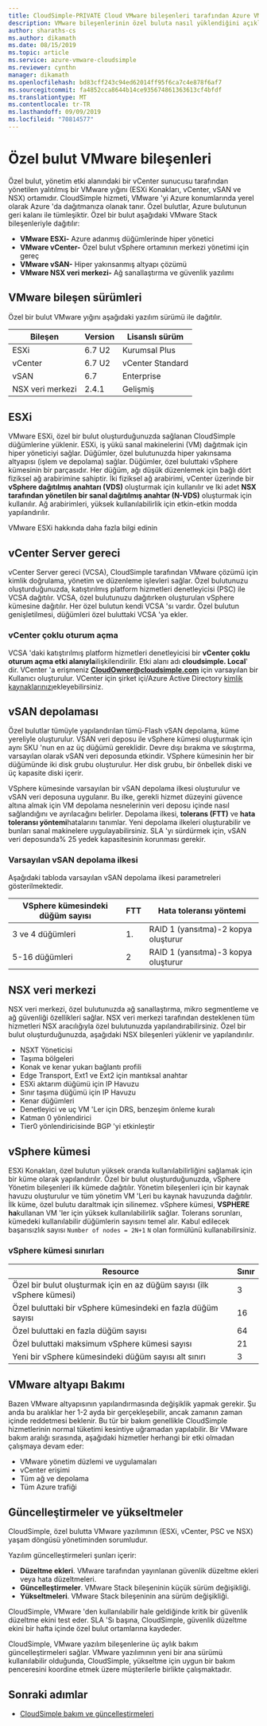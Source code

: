 ```yaml
---
title: CloudSimple-PRIVATE Cloud VMware bileşenleri tarafından Azure VMware çözümü
description: VMware bileşenlerinin özel buluta nasıl yüklendiğini açıklar
author: sharaths-cs
ms.author: dikamath
ms.date: 08/15/2019
ms.topic: article
ms.service: azure-vmware-cloudsimple
ms.reviewer: cynthn
manager: dikamath
ms.openlocfilehash: bd83cff243c94ed62014ff95f6ca7c4e878f6af7
ms.sourcegitcommit: fa4852cca8644b14ce935674861363613cf4bfdf
ms.translationtype: MT
ms.contentlocale: tr-TR
ms.lasthandoff: 09/09/2019
ms.locfileid: "70814577"
---
```

# <a name="private-cloud-vmware-components"></a>Özel bulut VMware bileşenleri

Özel bulut, yönetim etki alanındaki bir vCenter sunucusu tarafından yönetilen yalıtılmış bir VMware yığını (ESXi Konakları, vCenter, vSAN ve NSX) ortamıdır.  CloudSimple hizmeti, VMware 'yi Azure konumlarında yerel olarak Azure 'da dağıtmanıza olanak tanır.  Özel bulutlar, Azure bulutunun geri kalanı ile tümleşiktir.  Özel bir bulut aşağıdaki VMware Stack bileşenleriyle dağıtılır:

* **VMware ESXi-** Azure adanmış düğümlerinde hiper yönetici
* **VMware vCenter-** Özel bulut vSphere ortamının merkezi yönetimi için gereç
* **VMware vSAN-** Hiper yakınsanmış altyapı çözümü
* **VMware NSX veri merkezi-** Ağ sanallaştırma ve güvenlik yazılımı  

## <a name="vmware-component-versions"></a>VMware bileşen sürümleri

Özel bir bulut VMware yığını aşağıdaki yazılım sürümü ile dağıtılır.

| Bileşen | Version | Lisanslı sürüm |
|-----------|---------|------------------|
| ESXi | 6.7 U2 | Kurumsal Plus |
| vCenter | 6.7 U2 | vCenter Standard |
| vSAN | 6.7 | Enterprise |
| NSX veri merkezi | 2.4.1 | Gelişmiş |

## <a name="esxi"></a>ESXi

VMware ESXi, özel bir bulut oluşturduğunuzda sağlanan CloudSimple düğümlerine yüklenir.  ESXi, iş yükü sanal makinelerini (VM) dağıtmak için hiper yöneticiyi sağlar.  Düğümler, özel bulutunuzda hiper yakınsama altyapısı (işlem ve depolama) sağlar.  Düğümler, özel buluttaki vSphere kümesinin bir parçasıdır.  Her düğüm, ağı düşük düzenlemek için bağlı dört fiziksel ağ arabirimine sahiptir.  İki fiziksel ağ arabirimi, vCenter üzerinde bir **vSphere dağıtılmış anahtarı (VDS)** oluşturmak için kullanılır ve Iki adet **NSX tarafından yönetilen bir sanal dağıtılmış anahtar (N-VDS)** oluşturmak için kullanılır.  Ağ arabirimleri, yüksek kullanılabilirlik için etkin-etkin modda yapılandırılır.

VMware ESXi hakkında daha fazla bilgi edinin

## <a name="vcenter-server-appliance"></a>vCenter Server gereci

vCenter Server gereci (VCSA), CloudSimple tarafından VMware çözümü için kimlik doğrulama, yönetim ve düzenleme işlevleri sağlar. Özel bulutunuzu oluşturduğunuzda, katıştırılmış platform hizmetleri denetleyicisi (PSC) ile VCSA dağıtılır.  VCSA, özel bulutunuzu dağıtırken oluşturulan vSphere kümesine dağıtılır.  Her özel bulutun kendi VCSA 'sı vardır.  Özel bulutun genişletilmesi, düğümleri özel buluttaki VCSA 'ya ekler.

### <a name="vcenter-single-sign-on"></a>vCenter çoklu oturum açma

VCSA 'daki katıştırılmış platform hizmetleri denetleyicisi bir **vCenter çoklu oturum açma etki alanıyla**ilişkilendirilir.  Etki alanı adı **cloudsimple. Local**' dir.  VCenter 'a erişmeniz **CloudOwner@cloudsimple.com** için varsayılan bir Kullanıcı oluşturulur.  VCenter için şirket içi/Azure Active Directory [kimlik kaynaklarınızı](set-vcenter-identity.md)ekleyebilirsiniz.

## <a name="vsan-storage"></a>vSAN depolaması

Özel bulutlar tümüyle yapılandırılan tümü-Flash vSAN depolama, küme yereliyle oluşturulur.  VSAN veri deposu ile vSphere kümesi oluşturmak için aynı SKU 'nun en az üç düğümü gereklidir.  Devre dışı bırakma ve sıkıştırma, varsayılan olarak vSAN veri deposunda etkindir.  VSphere kümesinin her bir düğümünde iki disk grubu oluşturulur. Her disk grubu, bir önbellek diski ve üç kapasite diski içerir.

VSphere kümesinde varsayılan bir vSAN depolama ilkesi oluşturulur ve vSAN veri deposuna uygulanır.  Bu ilke, gerekli hizmet düzeyini güvence altına almak için VM depolama nesnelerinin veri deposu içinde nasıl sağlandığını ve ayrılacağını belirler.  Depolama ilkesi, **tolerans (FTT)** ve **hata toleransı yöntemi**hatalarını tanımlar.  Yeni depolama ilkeleri oluşturabilir ve bunları sanal makinelere uygulayabilirsiniz. SLA 'yı sürdürmek için, vSAN veri deposunda% 25 yedek kapasitesinin korunması gerekir.  

### <a name="default-vsan-storage-policy"></a>Varsayılan vSAN depolama ilkesi

Aşağıdaki tabloda varsayılan vSAN depolama ilkesi parametreleri gösterilmektedir.

| VSphere kümesindeki düğüm sayısı | FTT | Hata toleransı yöntemi |
|------------------------------------|-----|--------------------------|
| 3 ve 4 düğümleri | 1\. | RAID 1 (yansıtma)-2 kopya oluşturur |
| 5-16 düğümleri | 2 | RAID 1 (yansıtma)-3 kopya oluşturur |

## <a name="nsx-data-center"></a>NSX veri merkezi

NSX veri merkezi, özel bulutunuzda ağ sanallaştırma, mikro segmentleme ve ağ güvenliği özellikleri sağlar.  NSX veri merkezi tarafından desteklenen tüm hizmetleri NSX aracılığıyla özel bulutunuzda yapılandırabilirsiniz.  Özel bir bulut oluşturduğunuzda, aşağıdaki NSX bileşenleri yüklenir ve yapılandırılır.

* NSXT Yöneticisi
* Taşıma bölgeleri
* Konak ve kenar yukarı bağlantı profili
* Edge Transport, Ext1 ve Ext2 için mantıksal anahtar
* ESXi aktarım düğümü için IP Havuzu
* Sınır taşıma düğümü için IP Havuzu
* Kenar düğümleri
* Denetleyici ve uç VM 'Ler için DRS, benzeşim önleme kuralı
* Katman 0 yönlendirici
* Tier0 yönlendiricisinde BGP 'yi etkinleştir

## <a name="vsphere-cluster"></a>vSphere kümesi

ESXi Konakları, özel bulutun yüksek oranda kullanılabilirliğini sağlamak için bir küme olarak yapılandırılır.  Özel bir bulut oluşturduğunuzda, vSphere Yönetim bileşenleri ilk kümede dağıtılır.  Yönetim bileşenleri için bir kaynak havuzu oluşturulur ve tüm yönetim VM 'Leri bu kaynak havuzunda dağıtılır. İlk küme, özel bulutu daraltmak için silinemez.  vSphere kümesi, **VSPHERE ha**kullanan VM 'ler için yüksek kullanılabilirlik sağlar.  Tolerans sorunları, kümedeki kullanılabilir düğümlerin sayısını temel alır.  Kabul edilecek başarısızlık sayısı ```Number of nodes = 2N+1``` ```N``` olan formülünü kullanabilirsiniz.

### <a name="vsphere-cluster-limits"></a>vSphere kümesi sınırları

| Resource | Sınır |
|----------|-------|
| Özel bir bulut oluşturmak için en az düğüm sayısı (ilk vSphere kümesi) | 3 |
| Özel buluttaki bir vSphere kümesindeki en fazla düğüm sayısı | 16 |
| Özel buluttaki en fazla düğüm sayısı | 64 |
| Özel buluttaki maksimum vSphere kümesi sayısı | 21 |
| Yeni bir vSphere kümesindeki düğüm sayısı alt sınırı | 3 |

## <a name="vmware-infrastructure-maintenance"></a>VMware altyapı Bakımı

Bazen VMware altyapısının yapılandırmasında değişiklik yapmak gerekir. Şu anda bu aralıklar her 1-2 ayda bir gerçekleşebilir, ancak zamanın zaman içinde reddetmesi beklenir. Bu tür bir bakım genellikle CloudSimple hizmetlerinin normal tüketimi kesintiye uğramadan yapılabilir. Bir VMware bakım aralığı sırasında, aşağıdaki hizmetler herhangi bir etki olmadan çalışmaya devam eder:

* VMware yönetim düzlemi ve uygulamaları
* vCenter erişimi
* Tüm ağ ve depolama
* Tüm Azure trafiği

## <a name="updates-and-upgrades"></a>Güncelleştirmeler ve yükseltmeler

CloudSimple, özel bulutta VMware yazılımının (ESXi, vCenter, PSC ve NSX) yaşam döngüsü yönetiminden sorumludur.

Yazılım güncelleştirmeleri şunları içerir:

* **Düzeltme ekleri**. VMware tarafından yayınlanan güvenlik düzeltme ekleri veya hata düzeltmeleri.
* **Güncelleştirmeler**. VMware Stack bileşeninin küçük sürüm değişikliği.
* **Yükseltmeleri**. VMware Stack bileşeninin ana sürüm değişikliği.

CloudSimple, VMware 'den kullanılabilir hale geldiğinde kritik bir güvenlik düzeltme ekini test eder. SLA 'Sı başına, CloudSimple, güvenlik düzeltme ekini bir hafta içinde özel bulut ortamlarına kaydeder.

CloudSimple, VMware yazılım bileşenlerine üç aylık bakım güncelleştirmeleri sağlar. VMware yazılımının yeni bir ana sürümü kullanılabilir olduğunda, CloudSimple, yükseltme için uygun bir bakım penceresini koordine etmek üzere müşterilerle birlikte çalışmaktadır.  

## <a name="next-steps"></a>Sonraki adımlar

* [CloudSimple bakım ve güncelleştirmeleri](cloudsimple-maintenance-updates.md)

